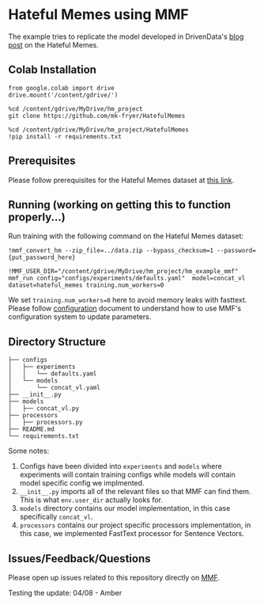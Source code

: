 # Hateful Memes using MMF

The example tries to replicate the model developed in DrivenData's [blog post](https://www.drivendata.co/blog/hateful-memes-benchmark/) on the Hateful Memes.

## Colab Installation

```
from google.colab import drive
drive.mount('/content/gdrive/')
```

```
%cd /content/gdrive/MyDrive/hm_project
git clone https://github.com/mk-fryer/HatefulMemes
```

```
%cd /content/gdrive/MyDrive/hm_project/HatefulMemes
!pip install -r requirements.txt
```

## Prerequisites

Please follow prerequisites for the Hateful Memes dataset at [this link](https://fb.me/hm_prerequisites).

## Running (working on getting this to function properly...)

Run training with the following command on the Hateful Memes dataset:

```
!mmf_convert_hm --zip_file=../data.zip --bypass_checksum=1 --password={put_password_here}

!MMF_USER_DIR="/content/gdrive/MyDrive/hm_project/hm_example_mmf" mmf_run config="configs/experiments/defaults.yaml"  model=concat_vl dataset=hateful_memes training.num_workers=0
```

We set `training.num_workers=0` here to avoid memory leaks with fasttext.
Please follow [configuration](https://mmf.readthedocs.io/en/latest/notes/configuration_system.html) document to understand how to use MMF's configuration system to update parameters.

## Directory Structure

```
├── configs
│   ├── experiments
│   │   └── defaults.yaml
│   └── models
│       └── concat_vl.yaml
├── __init__.py
├── models
│   ├── concat_vl.py
├── processors
│   ├── processors.py
├── README.md
└── requirements.txt
```

Some notes:

1. Configs have been divided into `experiments` and `models` where experiments will contain training configs while models will contain model specific config we implmented.
2. `__init__.py` imports all of the relevant files so that MMF can find them. This is what `env.user_dir` actually looks for.
3. `models` directory contains our model implementation, in this case specifically `concat_vl`.
4. `processors` contains our project specific processors implementation, in this case, we implemented FastText processor for Sentence Vectors.

## Issues/Feedback/Questions

Please open up issues related to this repository directly on [MMF](https://github.com/facebookresearch/mmf/issues/new/choose).

Testing the update: 04/08 - Amber

